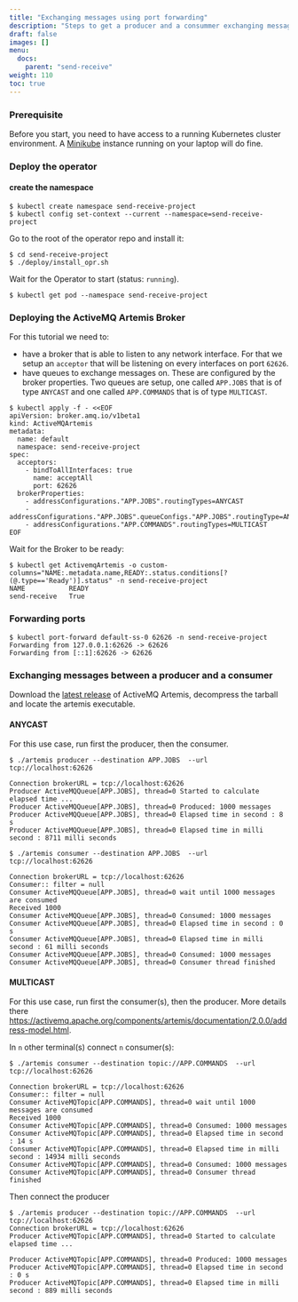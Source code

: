 ```yaml
---
title: "Exchanging messages using port forwarding"  
description: "Steps to get a producer and a consummer exchanging messages over a deployed broker on OpenShift using port forwwarding"
draft: false
images: []
menu:
  docs:
    parent: "send-receive"
weight: 110
toc: true
---
```


### Prerequisite

Before you start, you need to have access to a running Kubernetes cluster
environment. A [Minikube](https://minikube.sigs.k8s.io/docs/start/) instance
running on your laptop will do fine.

### Deploy the operator

#### create the namespace

```console
$ kubectl create namespace send-receive-project
$ kubectl config set-context --current --namespace=send-receive-project
```

Go to the root of the operator repo and install it:

```console
$ cd send-receive-project
$ ./deploy/install_opr.sh
```

Wait for the Operator to start (status: `running`).
```console
$ kubectl get pod --namespace send-receive-project
```

### Deploying the ActiveMQ Artemis Broker

For this tutorial we need to:

* have a broker that is able to listen to any network interface. For that we
  setup an `acceptor` that will be listening on every interfaces on port
  `62626`.
* have queues to exchange messages on. These are configured by the broker
  properties. Two queues are setup, one called `APP.JOBS` that is of type
  `ANYCAST` and one called `APP.COMMANDS` that is of type `MULTICAST`.

```console
$ kubectl apply -f - <<EOF
apiVersion: broker.amq.io/v1beta1
kind: ActiveMQArtemis
metadata:
  name: default
  namespace: send-receive-project
spec:
  acceptors:
    - bindToAllInterfaces: true
      name: acceptAll
      port: 62626
  brokerProperties:
    - addressConfigurations."APP.JOBS".routingTypes=ANYCAST
    - addressConfigurations."APP.JOBS".queueConfigs."APP.JOBS".routingType=ANYCAST
    - addressConfigurations."APP.COMMANDS".routingTypes=MULTICAST
EOF
```

Wait for the Broker to be ready:

```console
$ kubectl get ActivemqArtemis -o custom-columns="NAME:.metadata.name,READY:.status.conditions[?(@.type=='Ready')].status" -n send-receive-project
NAME           READY
send-receive   True
```

### Forwarding ports

```console
$ kubectl port-forward default-ss-0 62626 -n send-receive-project
Forwarding from 127.0.0.1:62626 -> 62626
Forwarding from [::1]:62626 -> 62626
```

### Exchanging messages between a producer and a consumer

Download the [latest
release](https://activemq.apache.org/components/artemis/download/) of ActiveMQ
Artemis, decompress the tarball and locate the artemis executable.

#### ANYCAST

For this use case, run first the producer, then the consumer.

```console
$ ./artemis producer --destination APP.JOBS  --url tcp://localhost:62626

Connection brokerURL = tcp://localhost:62626
Producer ActiveMQQueue[APP.JOBS], thread=0 Started to calculate elapsed time ...
Producer ActiveMQQueue[APP.JOBS], thread=0 Produced: 1000 messages
Producer ActiveMQQueue[APP.JOBS], thread=0 Elapsed time in second : 8 s
Producer ActiveMQQueue[APP.JOBS], thread=0 Elapsed time in milli second : 8711 milli seconds
```

```console
$ ./artemis consumer --destination APP.JOBS  --url tcp://localhost:62626

Connection brokerURL = tcp://localhost:62626
Consumer:: filter = null
Consumer ActiveMQQueue[APP.JOBS], thread=0 wait until 1000 messages are consumed
Received 1000
Consumer ActiveMQQueue[APP.JOBS], thread=0 Consumed: 1000 messages
Consumer ActiveMQQueue[APP.JOBS], thread=0 Elapsed time in second : 0 s
Consumer ActiveMQQueue[APP.JOBS], thread=0 Elapsed time in milli second : 61 milli seconds
Consumer ActiveMQQueue[APP.JOBS], thread=0 Consumed: 1000 messages
Consumer ActiveMQQueue[APP.JOBS], thread=0 Consumer thread finished
```

#### MULTICAST

For this use case, run first the consumer(s), then the producer.
More details there
https://activemq.apache.org/components/artemis/documentation/2.0.0/address-model.html.

In `n` other terminal(s) connect `n` consumer(s):

```console
$ ./artemis consumer --destination topic://APP.COMMANDS  --url tcp://localhost:62626

Connection brokerURL = tcp://localhost:62626
Consumer:: filter = null
Consumer ActiveMQTopic[APP.COMMANDS], thread=0 wait until 1000 messages are consumed
Received 1000
Consumer ActiveMQTopic[APP.COMMANDS], thread=0 Consumed: 1000 messages
Consumer ActiveMQTopic[APP.COMMANDS], thread=0 Elapsed time in second : 14 s
Consumer ActiveMQTopic[APP.COMMANDS], thread=0 Elapsed time in milli second : 14934 milli seconds
Consumer ActiveMQTopic[APP.COMMANDS], thread=0 Consumed: 1000 messages
Consumer ActiveMQTopic[APP.COMMANDS], thread=0 Consumer thread finished
```

Then connect the producer

```console
$ ./artemis producer --destination topic://APP.COMMANDS  --url tcp://localhost:62626
Connection brokerURL = tcp://localhost:62626
Producer ActiveMQTopic[APP.COMMANDS], thread=0 Started to calculate elapsed time ...

Producer ActiveMQTopic[APP.COMMANDS], thread=0 Produced: 1000 messages
Producer ActiveMQTopic[APP.COMMANDS], thread=0 Elapsed time in second : 0 s
Producer ActiveMQTopic[APP.COMMANDS], thread=0 Elapsed time in milli second : 889 milli seconds
```
